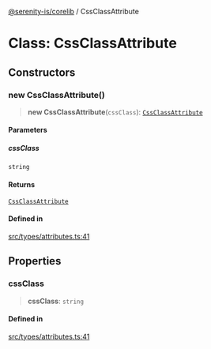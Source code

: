 [@serenity-is/corelib](../README.md) / CssClassAttribute

# Class: CssClassAttribute

## Constructors

### new CssClassAttribute()

> **new CssClassAttribute**(`cssClass`): [`CssClassAttribute`](CssClassAttribute.md)

#### Parameters

##### cssClass

`string`

#### Returns

[`CssClassAttribute`](CssClassAttribute.md)

#### Defined in

[src/types/attributes.ts:41](https://github.com/serenity-is/serenity/blob/master/packages/corelib/src/types/attributes.ts#L41)

## Properties

### cssClass

> **cssClass**: `string`

#### Defined in

[src/types/attributes.ts:41](https://github.com/serenity-is/serenity/blob/master/packages/corelib/src/types/attributes.ts#L41)
